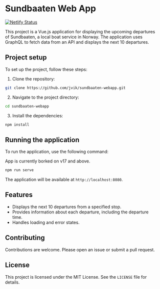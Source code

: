 # Sundbaaten Web App

[![Netlify Status](https://api.netlify.com/api/v1/badges/b7020e25-61dd-4800-831c-5a4f5bcc3ccd/deploy-status)](https://app.netlify.com/sites/nifty-ardinghelli-78c45b/deploys)

This project is a Vue.js application for displaying the upcoming departures of Sundbaaten, a local boat service in Norway. The application uses GraphQL to fetch data from an API and displays the next 10 departures.

## Project setup

To set up the project, follow these steps:

1. Clone the repository:

```bash
git clone https://github.com/jvik/sundbaaten-webapp.git
```

2. Navigate to the project directory:

```bash
cd sundbaaten-webapp
```

3. Install the dependencies:

```bash
npm install
```

## Running the application

To run the application, use the following command:

App is currently borked on v17 and above.

```bash
npm run serve
```

The application will be available at `http://localhost:8080`.

## Features

- Displays the next 10 departures from a specified stop.
- Provides information about each departure, including the departure time.
- Handles loading and error states.

## Contributing

Contributions are welcome. Please open an issue or submit a pull request.

## License

This project is licensed under the MIT License. See the `LICENSE` file for details.
